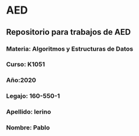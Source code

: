 # AED

## **Repositorio para trabajos de AED**

### **Materia: Algoritmos y Estructuras de Datos**

### **Curso: K1051**

### **Año:2020**

### **Legajo: 160-550-1**

### **Apellido: Ierino**

### **Nombre: Pablo**
